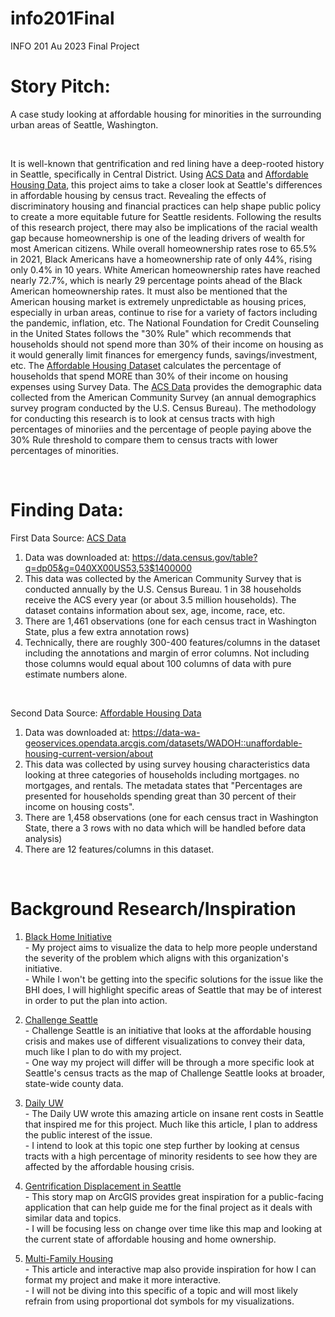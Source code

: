 # info201Final
INFO 201 Au 2023 Final Project

# Story Pitch:
A case study looking at affordable housing for minorities in the surrounding urban areas of Seattle, Washington.

<br>

It is well-known that gentrification and red lining have a deep-rooted history in Seattle, specifically in Central District. Using [ACS Data](https://data.census.gov/table?q=dp05&g=040XX00US53,53$1400000) and [Affordable Housing Data](https://data-wa-geoservices.opendata.arcgis.com/datasets/WADOH::unaffordable-housing-current-version/about), this project aims to take a closer look at Seattle's differences in affordable housing by census tract. Revealing the effects of discriminatory housing and financial practices can help shape public policy to create a more equitable future for Seattle residents. Following the results of this research project, there may also be implications of the racial wealth gap because homeownership is one of the leading drivers of wealth for most American citizens. While overall homeownership rates rose to 65.5% in 2021, Black Americans have a homeownership rate of only 44%, rising only 0.4% in 10 years. White American homeownership rates have reached nearly 72.7%, which is nearly 29 percentage points ahead of the Black American homeownership rates. It must also be mentioned that the American housing market is extremely unpredictable as housing prices, especially in urban areas, continue to rise for a variety of factors including the pandemic, inflation, etc. The National Foundation for Credit Counseling in the United States follows the "30% Rule" which recommends that households should not spend more than 30% of their income on housing as it would generally limit finances for emergency funds, savings/investment, etc. The [Affordable Housing Dataset](https://data-wa-geoservices.opendata.arcgis.com/datasets/WADOH::unaffordable-housing-current-version/about) calculates the percentage of households that spend MORE than 30% of their income on housing expenses using Survey Data. The [ACS Data](https://data.census.gov/table?q=dp05&g=040XX00US53,53$1400000) provides the demographic data collected from the American Community Survey (an annual demographics survey program conducted by the U.S. Census Bureau). The methodology for conducting this research is to look at census tracts with high percentages of minoriies and the percentage of people paying above the 30% Rule threshold to compare them to census tracts with lower percentages of minorities.

<br>

# Finding Data:
First Data Source: [ACS Data](https://data.census.gov/table?q=dp05&g=040XX00US53,53$1400000)
1)  Data was downloaded at: https://data.census.gov/table?q=dp05&g=040XX00US53,53$1400000
2)  This data was collected by the American Community Survey that is conducted annually by the U.S. Census Bureau. 1 in 38 households receive the ACS every year (or about 3.5 million households). The dataset contains information about sex, age, income, race, etc.
3)  There are 1,461 observations (one for each census tract in Washington State, plus a few extra annotation rows)
4)  Technically, there are roughly 300-400 features/columns in the dataset including the annotations and margin of error columns. Not including those columns would equal about 100 columns of data with pure estimate numbers alone.

<br>

Second Data Source: [Affordable Housing Data](https://data-wa-geoservices.opendata.arcgis.com/datasets/WADOH::unaffordable-housing-current-version/about)
1)  Data was downloaded at: https://data-wa-geoservices.opendata.arcgis.com/datasets/WADOH::unaffordable-housing-current-version/about
2)  This data was collected by using survey housing characteristics data looking at three categories of households including mortgages. no mortgages, and rentals. The metadata states that "Percentages are presented for households spending great than 30 percent of their income on housing costs".
3)  There are 1,458 observations (one for each census tract in Washington State, there a 3 rows with no data which will be handled before data analysis)
4)  There are 12 features/columns in this dataset.

<br>

# Background Research/Inspiration
1. [Black Home Initiative](https://www.blackhomeinitiative.org/the-work)
    <br>
        - My project aims to visualize the data to help more people understand the severity of the problem which aligns with this organization's initiative.
    <br>
        - While I won't be getting into the specific solutions for the issue like the BHI does, I will highlight specific areas of Seattle that may be of interest in order to put the plan into action.
    <br>
    
2. [Challenge Seattle](https://challengeseattle.com/affordable-housing#:~:text=In%202019%2C%20Challenge%20Seattle%20hired,were%20burdened%20by%20housing%20costs.)
   <br>
       - Challenge Seattle is an initiative that looks at the affordable housing crisis and makes use of different visualizations to convey their data, much like I plan to do with my project.
   <br>
       - One way my project will differ will be through a more specific look at Seattle's census tracts as the map of Challenge Seattle looks at broader, state-wide county data.
    
3. [Daily UW](https://www.dailyuw.com/opinion/a-portrait-of-seattle-s-affordable-housing-crisis/article_614476ca-f2e6-11ed-a992-e7ce3f1a9368.html)
    <br>
        - The Daily UW wrote this amazing article on insane rent costs in Seattle that inspired me for this project. Much like this article, I plan to address the public interest of the issue.
    <br>
        - I intend to look at this topic one step further by looking at census tracts with a high percentage of minority residents to see how they are affected by the affordable housing crisis.
    <br>
    
4. [Gentrification Displacement in Seattle](https://storymaps.arcgis.com/stories/2f0792826dc14e0b99d04fc4c0142a3c)
    <br>
        - This story map on ArcGIS provides great inspiration for a public-facing application that can help guide me for the final project as it deals with similar data and topics.
    <br>
        - I will be focusing less on change over time like this map and looking at the current state of affordable housing and home ownership.
    <br>
    
5. [Multi-Family Housing](https://www.sightline.org/2017/08/30/map-where-multi-family-homes-make-seattle-neighborhoods-more-affordable/)
    <br>
        - This article and interactive map also provide inspiration for how I can format my project and make it more interactive.
    <br>
        - I will not be diving into this specific of a topic and will most likely refrain from using proportional dot symbols for my visualizations.
    <br>
   
